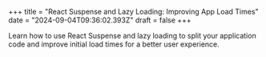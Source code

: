 +++
title = "React Suspense and Lazy Loading: Improving App Load Times"
date = "2024-09-04T09:36:02.393Z"
draft = false
+++

Learn how to use React Suspense and lazy loading to split your application code and improve initial load times for a better user experience.
        